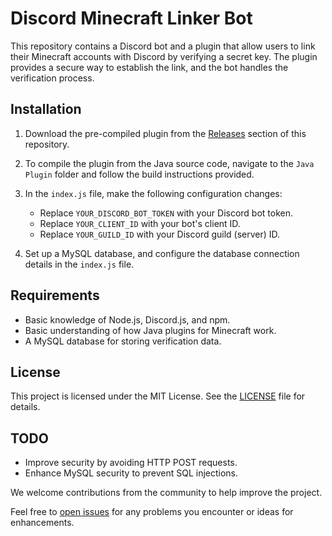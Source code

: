 # Discord Minecraft Linker Bot

This repository contains a Discord bot and a plugin that allow users to link their Minecraft accounts with Discord by verifying a secret key. The plugin provides a secure way to establish the link, and the bot handles the verification process.

## Installation

1. Download the pre-compiled plugin from the [Releases](https://github.com/cristilmao/minecraft-discord-linker/releases) section of this repository.

2. To compile the plugin from the Java source code, navigate to the `Java Plugin` folder and follow the build instructions provided.

3. In the `index.js` file, make the following configuration changes:
    - Replace `YOUR_DISCORD_BOT_TOKEN` with your Discord bot token.
    - Replace `YOUR_CLIENT_ID` with your bot's client ID.
    - Replace `YOUR_GUILD_ID` with your Discord guild (server) ID.

4. Set up a MySQL database, and configure the database connection details in the `index.js` file.

## Requirements

- Basic knowledge of Node.js, Discord.js, and npm.
- Basic understanding of how Java plugins for Minecraft work.
- A MySQL database for storing verification data.

## License

This project is licensed under the MIT License. See the [LICENSE](LICENSE) file for details.

## TODO

- Improve security by avoiding HTTP POST requests.
- Enhance MySQL security to prevent SQL injections.

We welcome contributions from the community to help improve the project.

Feel free to [open issues](https://github.com/cristilmao/minecraft-discord-linker/issues) for any problems you encounter or ideas for enhancements.
